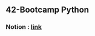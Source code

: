 ## 42-Bootcamp Python

### Notion : [link](https://www.notion.so/ikram9/Bootcamp_python-0decb21380f641169855597f2b2070a1)
